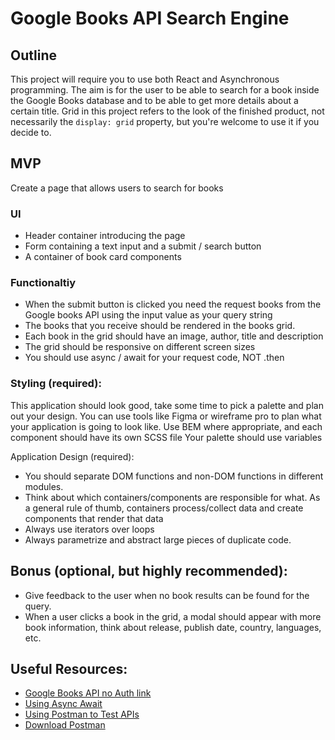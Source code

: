 # Google Books API Search Engine

## Outline

This project will require you to use both React and Asynchronous programming.
The aim is for the user to be able to search for a book inside the Google Books database and to be able to get more details about a certain title.
Grid in this project refers to the look of the finished product, not necessarily the `display: grid` property, but you're welcome to use it if you decide to.

## MVP

Create a page that allows users to search for books

### UI

- Header container introducing the page
- Form containing a text input and a submit / search button
- A container of book card components

### Functionaltiy

- When the submit button is clicked you need the request books from the Google books API using the input value as your query string
- The books that you receive should be rendered in the books grid.
- Each book in the grid should have an image, author, title and description
- The grid should be responsive on different screen sizes
- You should use async / await for your request code, NOT .then

### Styling (required):

This application should look good, take some time to pick a palette and plan out your design. You can use tools like Figma or wireframe pro to plan what your application is going to look like.
Use BEM where appropriate, and each component should have its own SCSS file Your palette should use variables

Application Design (required):

- You should separate DOM functions and non-DOM functions in different modules.
- Think about which containers/components are responsible for what. As a general rule of thumb, containers process/collect data and create components that render that data
- Always use iterators over loops
- Always parametrize and abstract large pieces of duplicate code.

## Bonus (optional, but highly recommended):

- Give feedback to the user when no book results can be found for the query.
- When a user clicks a book in the grid, a modal should appear with more book information, think about release, publish date, country, languages, etc.

## Useful Resources:

- [Google Books API no Auth link](https://developers.google.com/books/docs/v1/using#WorkingVolumes)
- [Using Async Await](https://dmitripavlutin.com/javascript-fetch-async-await/)
- [Using Postman to Test APIs](https://www.blazemeter.com/blog/how-use-postman-test-apis)
- [Download Postman](https://www.postman.com/downloads/)